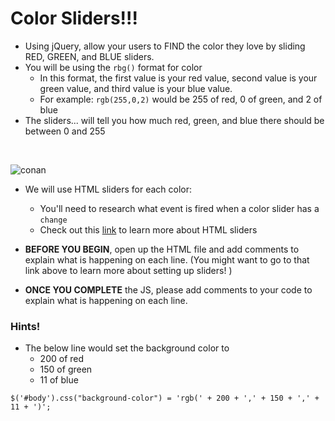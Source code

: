 
# Color Sliders!!!

- Using jQuery, allow your users to FIND the color they love by sliding RED, GREEN, and BLUE sliders.
- You will be using the `rbg()` format for color
  - In this format, the first value is your red value, second value is your green value, and third value is your blue value.  
  - For example: `rgb(255,0,2)` would be 255 of red, 0 of green, and 2 of blue
- The sliders... will tell you how much red, green, and blue there should be between 0 and 255

<br>

![conan](https://media.giphy.com/media/HpiOBq6HhJmbS/giphy.gif)

- We will use HTML sliders for each color:
  - You'll need to research what event is fired when a color slider has a `change`
  - Check out this [link](https://developer.mozilla.org/en-US/docs/Web/Guide/HTML/Forms/The_native_form_widgets#Sliders) to learn more about HTML sliders


- **BEFORE YOU BEGIN**, open up the HTML file and add comments to explain what is happening on each line. (You might want to go to that link above to learn more about setting up sliders! )

- **ONCE YOU COMPLETE** the JS, please add comments to your code to explain what is happening on each line.

### Hints!
- The below line would set the background color to
  - 200 of red
  - 150 of green
  - 11 of blue

`$('#body').css("background-color") = 'rgb(' + 200 + ',' + 150 + ',' + 11 + ')';`
